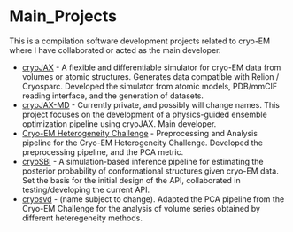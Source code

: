 # Main_Projects
This is a compilation software development projects related to cryo-EM where I have collaborated or acted as the main developer.

* [cryoJAX](https://github.com/mjo22/cryojax) - A flexible and differentiable simulator for cryo-EM data from volumes or atomic structures. Generates data compatible with Relion / Cryosparc. Developed the simulator from atomic models, PDB/mmCIF reading interface, and the generation of datasets.
* [cryoJAX-MD](https://github.com/DSilva27/cryo_MD) - Currently private, and possibly will change names. This project focuses on the development of a physics-guided ensemble optimization pipeline using cryoJAX. Main developer.
* [Cryo-EM Heterogeneity Challenge](https://github.com/flatironinstitute/Cryo-EM-Heterogeneity-Challenge-1) - Preprocessing and Analysis pipeline for the Cryo-EM Heterogeneity Challenge. Developed the preprocessing pipeline, and the PCA metric.
* [cryoSBI](https://github.com/flatironinstitute/cryoSBI) - A simulation-based inference pipeline for estimating the posterior probability of conformational structures given cryo-EM data. Set the basis for the initial design of the API, collaborated in testing/developing the current API.
* [cryosvd](https://github.com/flatironinstitute/cryosvd) - (name subject to change). Adapted the PCA pipeline from the Cryo-EM Challenge for the analysis of volume series obtained by different heteregeneity methods.
